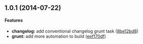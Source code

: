 <a name="1.0.0"></a>
## 1.0.1 (2014-07-22)


#### Features

* **changelog:** add conventional changelog grunt task ([8be12bd8](git@gitlab.mtc.byu.edu:mtc-angular-modules/ng-module-template/commit/8be12bd81854843978b3b98fc5abf8a9233ea2cc))
* **grunt:** add more automation to build ([eef170df](git@gitlab.mtc.byu.edu:mtc-angular-modules/ng-module-template/commit/eef170df4e4436fc869d342e89407240827af146))
